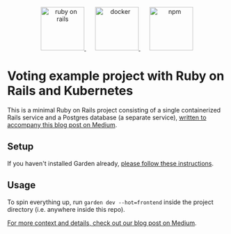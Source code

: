 <p align="center">
  <a href="https://rubyonrails.org/" style="margin-right: 1.5em;">
    <img alt="ruby on rails" src="https://rubyonrails.org/images/rails-logo.svg" width="100" />
  </a>
  <a href="https://www.docker.com/" style="margin-right: 1.5em;">
    <img alt="docker" src="https://upload.wikimedia.org/wikipedia/commons/4/4e/Docker_%28container_engine%29_logo.svg" width="100" />
  </a>
  <a href="https://kubernetes.io/">
    <img alt="npm" src="https://i.pinimg.com/originals/d3/97/8a/d3978a3830404998788e8c83dfa6f476.png" width="100" />
  </a>
</p>


# Voting example project with Ruby on Rails and Kubernetes

This is a minimal Ruby on Rails project consisting of a single containerized Rails service and a Postgres database (a separate service), [written to accompany this blog post on Medium](https://medium.com/p/8c6a866ebe18).

## Setup

If you haven't installed Garden already, [please follow these instructions](https://docs.garden.io/basics/installation).

## Usage

To spin everything up, run `garden dev --hot=frontend` inside the project directory (i.e. anywhere inside this repo).

[For more context and details, check out our blog post on Medium](https://medium.com/p/8c6a866ebe18/edit).
